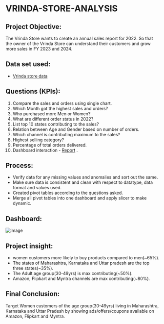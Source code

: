 # VRINDA-STORE-ANALYSIS

 ## Project Objective:
The Vrinda Store wants to create an annual sales report for 2022. So that the owner of the Vrinda Store can understand their customers and grow more sales in FY 2023 and 2024.

## Data set used:
- <a href="https://github.com/Shilpa2654/VRINDA-STORE-ANALYSIS/blob/main/Vrinda%20Store%20Data%20Analysis%20raw%20data.xlsx">Vrinda store data</a>

## Questions (KPIs):
1. Compare the sales and orders using single chart.
2. Which Month got the highest sales and orders?
3. Who purchased more Men or Women?
4. What are different order status in 2022?
5. List top 10 states contributing to the sales?
6. Relation between Age and Gender based on number of orders.
7. Which channel is contributing maximum to the sales?
8. Highest selling category?
9. Percentage of total orders delivered.
10. Dashboard interaction - <a href="https://github.com/Shilpa2654/VRINDA-STORE-ANALYSIS/blob/main/vrinda%20store.png">Report</a> .


## Process:
- Verify data for any missing values and anomalies and sort out the same.
- Make sure data is consistent and clean with respect to datatype, data format and values used.
- Created pivot tables according to the questions asked. 
- Merge all pivot tables into one dashboard and apply slicer to make dynamic.
## Dashboard:  
![image](https://github.com/user-attachments/assets/b06cf1d4-9e41-4e39-a89b-ed3445cd0c68)



## Project insight:
- women customers more likely to buy products compared to men(~65%).
- The states of Maharashtra, Karnataka and Uttar pradesh are the top three states(~35%).
- The Adult age group(30-49yrs) is max contributing(~50%).
- Amazon, Flipkart and Myntra channels are max contributing(~80%).

## Final Conclusion:
  Target Women customers of the age group(30-49yrs) living in Maharashtra, Karnataka and Uttar Pradesh by showing ads/offers/coupons available on Amazon, Flipkart and Myntra.

